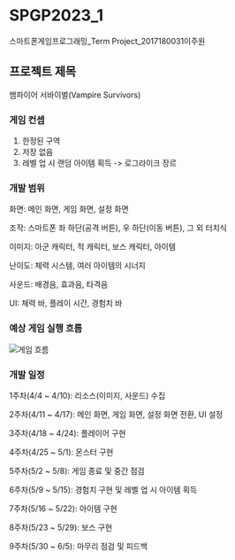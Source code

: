 # SPGP2023_1
스마트폰게임프로그래밍_Term Project_2017180031이주원


## 프로젝트 제목
뱀파이어 서바이벌(Vampire Survivors)


### 게임 컨셉
1) 한정된 구역
2) 저장 없음
3) 레벨 업 시 랜덤 아이템 획득
-> 로그라이크 장르


### 개발 범위
화면: 메인 화면, 게임 화면, 설정 화면

조작: 스마트폰 좌 하단(공격 버튼), 우 하단(이동 버튼), 그 외 터치식

이미지: 아군 캐릭터, 적 캐릭터, 보스 캐릭터, 아이템

난이도: 체력 시스템, 여러 아이템의 시너지

사운드: 배경음, 효과음, 타격음

UI: 체력 바, 플레이 시간, 경험치 바


### 예상 게임 실행 흐름
![게임 흐름](https://user-images.githubusercontent.com/44462330/229366757-f83f0372-17ab-4dba-b490-0b50d482cc51.JPG)


### 개발 일정
1주차(4/4 ~ 4/10): 리소스(이미지, 사운드) 수집

2주차(4/11 ~ 4/17): 메인 화면, 게임 화면, 설정 화면 전환, UI 설정

3주차(4/18 ~ 4/24): 플레이어 구현

4주차(4/25 ~ 5/1): 몬스터 구현

5주차(5/2 ~ 5/8): 게임 종료 및 중간 점검

6주차(5/9 ~ 5/15): 경험치 구현 및 레벨 업 시 아이템 획득

7주차(5/16 ~ 5/22): 아이템 구현

8주차(5/23 ~ 5/29): 보스 구현

9주차(5/30 ~ 6/5): 마무리 점검 및 피드백
